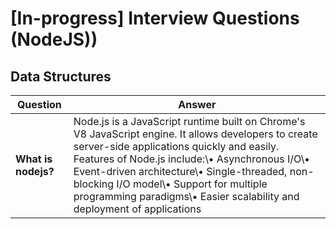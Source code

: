 # [In-progress] Interview Questions (NodeJS))

## Data Structures

| Question | Answer |
| -------- | ------ |
| **What is nodejs?** | Node.js is a JavaScript runtime built on Chrome's V8 JavaScript engine. It allows developers to create server-side applications quickly and easily. Features of Node.js include:\\• Asynchronous I/O\• Event-driven architecture\• Single-threaded, non-blocking I/O model\• Support for multiple programming paradigms\• Easier scalability and deployment of applications |
